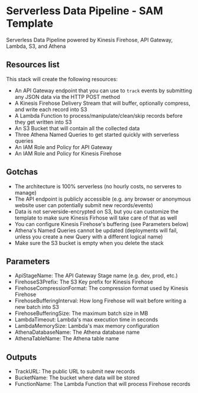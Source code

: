 # Serverless Data Pipeline - SAM Template
Serverless Data Pipeline powered by Kinesis Firehose, API Gateway, Lambda, S3, and Athena

## Resources list

This stack will create the following resources:

* An API Gateway endpoint that you can use to `track` events by submitting any JSON data via the HTTP POST method
* A Kinesis Firehose Delivery Stream that will buffer, optionally compress, and write each record into S3
* A Lambda Function to process/manipulate/clean/skip records before they get written into S3
* An S3 Bucket that will contain all the collected data
* Three Athena Named Queries to get started quickly with serverless queries
* An IAM Role and Policy for API Gateway
* An IAM Role and Policy for Kinesis Firehose


## Gotchas

* The architecture is 100% serverless (no hourly costs, no serveres to manage)
* The API endpoint is publicly accessible (e.g. any browser or anonymous website user can potentially submit new records/events)
* Data is not serverside-encrypted on S3, but you can customize the template to make sure Kinesis Firhose will take care of that as well
* You can configure Kinesis Firehose's buffering (see Parameters below)
* Athena's Named Queries cannot be updated (deployments will fail, unless you create a new Query with a different logical name)
* Make sure the S3 bucket is empty when you delete the stack

## Parameters

* ApiStageName: The API Gateway Stage name (e.g. dev, prod, etc.)
* FirehoseS3Prefix: The S3 Key prefix for Kinesis Firehose
* FirehoseCompressionFormat: The compression format used by Kinesis Firehose
* FirehoseBufferingInterval: How long Firehose will wait before writing a new batch into S3
* FirehoseBufferingSize: The maximum batch size in MB
* LambdaTimeout: Lambda's max execution time in seconds
* LambdaMemorySize: Lambda's max memory configuration
* AthenaDatabaseName: The Athena database name
* AthenaTableName: The Athena table name

## Outputs

* TrackURL: The public URL to submit new records
* BucketName: The bucket where data will be stored
* FunctionName: The Lambda Function that will process Firehose records
